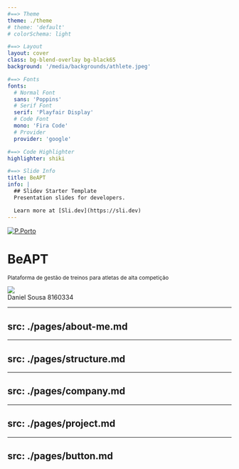 ```yaml
---
#==> Theme
theme: ./theme
# theme: 'default'
# colorSchema: light

#==> Layout
layout: cover
class: bg-blend-overlay bg-black65
background: '/media/backgrounds/athlete.jpeg'

#==> Fonts
fonts:
  # Normal Font
  sans: 'Poppins'
  # Serif Font
  serif: 'Playfair Display'
  # Code Font
  mono: 'Fira Code'
  # Provider
  provider: 'google'

#==> Code Highlighter
highlighter: shiki

#==> Slide Info
title: BeAPT
info: |
  ## Slidev Starter Template
  Presentation slides for developers.

  Learn more at [Sli.dev](https://sli.dev)
---
```

<div class="abs-tl top-5 left-5 mb-4">
  <a
    href="https://www.estg.ipp.pt"
    target="_blank"
    class="
      opacity-50
      !hover:opacity-100
      no-border no-decoration
      shadow-none
    "
  >
    <img
      src="/media/logos/pporto.png"
      class="w-75px"
      alt="P.Porto"
    />
  </a>
</div>

<div class="center">
  	<h1 class="font-extrabold" style="line-height: 2rem !important;">BeAPT</h1>
  	<p class="font-300" style="opacity: 1;font-size: 12px">Plataforma de gestão de treinos para atletas de alta competição</p>
</div>

<div class="abs-bl ml-14 mb-12 flex items-center" >
	<img src="/media/daniel-sousa.jpg" class="size-40px br-50p  object-cover-top no-decoration">
	<div class="ml-3 flex flex-col text-left">
		<span class="font-300">Daniel Sousa</span>
		<span class="mt-1 fs-10px">8160334</span>
	</div>
</div>

<div class="abs-br mr-6 mb-12">
    <span
      @click="$slidev.nav.next"
      class="arrow-container cursor-pointer text-white"
      hover="bg-altBlue bg-opacity-75 text-white"
    >
      <carbon:chevron-right class="inline" />
    </span>
</div>

---
src: ./pages/about-me.md
---

---
src: ./pages/structure.md
---

---
src: ./pages/company.md
---

---
src: ./pages/project.md
---

---
src: ./pages/button.md
---
